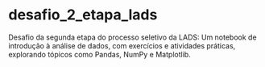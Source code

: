 # desafio_2_etapa_lads
Desafio da segunda etapa do processo seletivo da LADS:
Um notebook de introdução à análise de dados, com exercícios e atividades práticas, explorando tópicos como Pandas, NumPy e Matplotlib.
